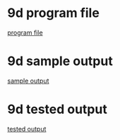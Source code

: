 # 9d program file
[program file](program.png.jpg)

# 9d sample output
[sample output](sampleoutput.png.jpg)

# 9d tested output
[tested output](testedoutput.png.jpg)
